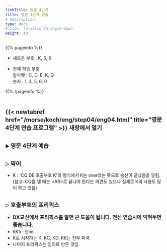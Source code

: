 ```yaml
---
linkTitle: 영문 4단계
title: 영문 4단계 연습
# description: 
type: docs
# icon: fa-solid fa-angle-down
weight: 40
---
```


{{% pageinfo %}}

* 새로운 부호 : K, 5, 6

* 전체 학습 부호<br>
알파벳 : C, D, E, K, Q<br>
숫자 : 1, 4, 5, 6, 0<br>

{{% /pageinfo %}}

<br>

<b><span style="font-size:130%">{{< newtabref href="/morse/koch/eng/step04/eng04.html" title="영문 4단계 연습 프로그램" >}} 새창에서 열기</span></b>

<br>
▶ <b><span style="font-size:130%">영문 4단계 예습</span></b>
<br><br>

▷ <b><span style="font-size:130%">약어</span></b>
- K : 'CQ DE 호출부호 K'의 형식에서 K는 over라는 뜻으로 송신이 끝났음을 알림.<br>
  (참고: CQ를 낼 때는 &lt;AR&gt;로 끝나야 한다는 의견도 있으나 실제로 K의 사용도 많이 하고 있음)
<br><br>

▷ <b><span style="font-size:130%">호출부호의 프리픽스</span></b><br>
- <b><span style="font-size:115%">DX교신에서 프리픽스를 알면 큰 도움이 됩니다. 전신 연습시에 익혀두면 좋습니다.</span></b>
- 6K5 : 한국.
- K로 시작하는 K, KC, KD, KK는 전부 미국.
- 나머지 프리픽스는 임의로 만든 것임.
